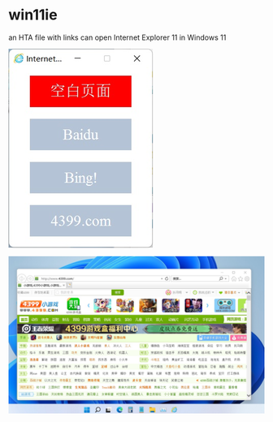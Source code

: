 # win11ie
an HTA file with links can open Internet Explorer 11 in Windows 11

![hta-window.jpg](hta-window.jpg)

![ie-window.jpg](ie-window.jpg)
